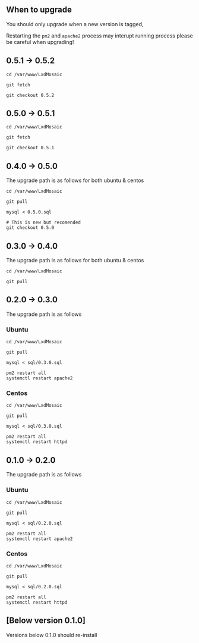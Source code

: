 ## When to upgrade

You should only upgrade when a new version is tagged,

Restarting the `pm2` and `apache2` process may interupt running process please
be careful when upgrading!

## 0.5.1 -> 0.5.2

```
cd /var/www/LxdMosaic

git fetch

git checkout 0.5.2

```

## 0.5.0 -> 0.5.1

```
cd /var/www/LxdMosaic

git fetch

git checkout 0.5.1

```

## 0.4.0 -> 0.5.0

The upgrade path is as follows for both ubuntu & centos

```
cd /var/www/LxdMosaic

git pull

mysql < 0.5.0.sql

# This is new but recomended
git checkout 0.5.0

```


## 0.3.0 -> 0.4.0

The upgrade path is as follows for both ubuntu & centos

```
cd /var/www/LxdMosaic

git pull
```

## 0.2.0 -> 0.3.0

The upgrade path is as follows

### Ubuntu
```
cd /var/www/LxdMosaic

git pull

mysql < sql/0.3.0.sql

pm2 restart all
systemctl restart apache2
```

### Centos
```
cd /var/www/LxdMosaic

git pull

mysql < sql/0.3.0.sql

pm2 restart all
systemctl restart httpd
```

## 0.1.0 -> 0.2.0

The upgrade path is as follows

### Ubuntu
```
cd /var/www/LxdMosaic

git pull

mysql < sql/0.2.0.sql

pm2 restart all
systemctl restart apache2
```

### Centos
```
cd /var/www/LxdMosaic

git pull

mysql < sql/0.2.0.sql

pm2 restart all
systemctl restart httpd
```

## [Below version 0.1.0]

Versions below 0.1.0 should re-install

